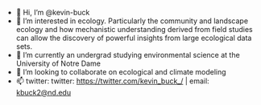 - 👋 Hi, I’m @kevin-buck
- 👀 I’m interested in ecology. Particularly the community and landscape ecology and how mechanistic understanding derived from field studies can allow the discovery of powerful insights from large ecological data sets.
- 🌱 I’m currently an undergrad studying environmental science at the University of Notre Dame
- 💞️ I’m looking to collaborate on ecological and climate modeling
- 📫 twitter: twitter: https://twitter.com/kevin_buck_/  | email: kbuck2@nd.edu

<!---
kevin-buck/kevin-buck is a ✨ special ✨ repository because its `README.md` (this file) appears on your GitHub profile.
You can click the Preview link to take a look at your changes.
--->

